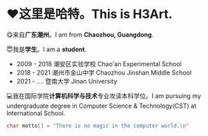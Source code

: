 # ❤这里是**哈特**。This is $\text{H3Art}$.

😋来自**广东潮州**。I am from **Chaozhou, Guangdong**.

😇我是**学生**。I am a **student**.
- 2009 - 2018 潮安区实验学校 Chao'an Experimental School
- 2018 - 2021 潮州市金山中学 Chaozhou Jinshan Middle School
- 2021 - .... 暨南大学 Jinan University

💻我在国际学院**计算机科学与技术**专业攻读本科学位。I am pursuing my undergraduate degree in Computer Science & Technology(CST) at International School.
```c
char motto[] = "There is no magic in the computer world.\n"
```

<!---
H3Art-q/H3Art-q is a ✨ special ✨ repository because its `README.md` (this file) appears on your GitHub profile.
You can click the Preview link to take a look at your changes.
--->
